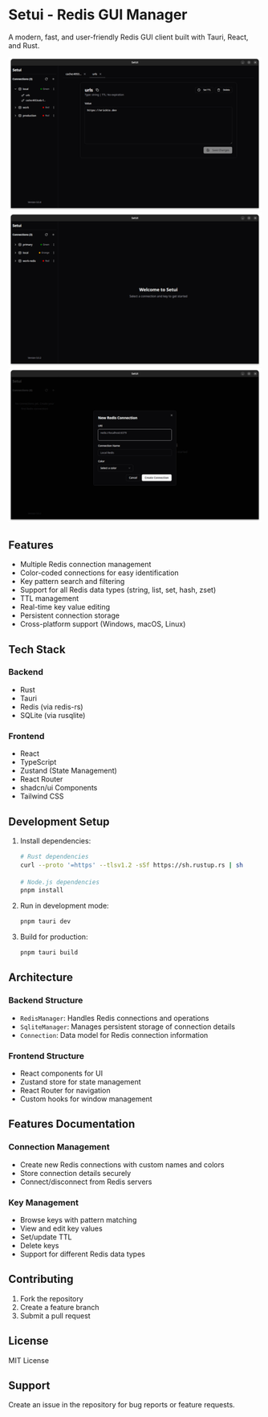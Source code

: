 # Setui - Redis GUI Manager

A modern, fast, and user-friendly Redis GUI client built with Tauri, React, and Rust.

![Key View](docs/screenshot-03.png)
![Home Screen](docs/screenshot-02.png)
![Edit Connection](docs/screenshot-01.png)

## Features

- Multiple Redis connection management
- Color-coded connections for easy identification
- Key pattern search and filtering
- Support for all Redis data types (string, list, set, hash, zset)
- TTL management
- Real-time key value editing
- Persistent connection storage
- Cross-platform support (Windows, macOS, Linux)

## Tech Stack

### Backend
- Rust
- Tauri
- Redis (via redis-rs)
- SQLite (via rusqlite)

### Frontend 
- React
- TypeScript
- Zustand (State Management)
- React Router
- shadcn/ui Components
- Tailwind CSS

## Development Setup

1. Install dependencies:
   ```bash
   # Rust dependencies
   curl --proto '=https' --tlsv1.2 -sSf https://sh.rustup.rs | sh
   
   # Node.js dependencies
   pnpm install
   ```

2. Run in development mode:
   ```bash
   pnpm tauri dev
   ```

3. Build for production:
   ```bash
   pnpm tauri build
   ```

## Architecture

### Backend Structure
- `RedisManager`: Handles Redis connections and operations
- `SqliteManager`: Manages persistent storage of connection details
- `Connection`: Data model for Redis connection information

### Frontend Structure
- React components for UI
- Zustand store for state management
- React Router for navigation
- Custom hooks for window management

## Features Documentation

### Connection Management
- Create new Redis connections with custom names and colors
- Store connection details securely
- Connect/disconnect from Redis servers

### Key Management
- Browse keys with pattern matching
- View and edit key values
- Set/update TTL
- Delete keys
- Support for different Redis data types

## Contributing

1. Fork the repository
2. Create a feature branch
3. Submit a pull request

## License

MIT License

## Support

Create an issue in the repository for bug reports or feature requests.